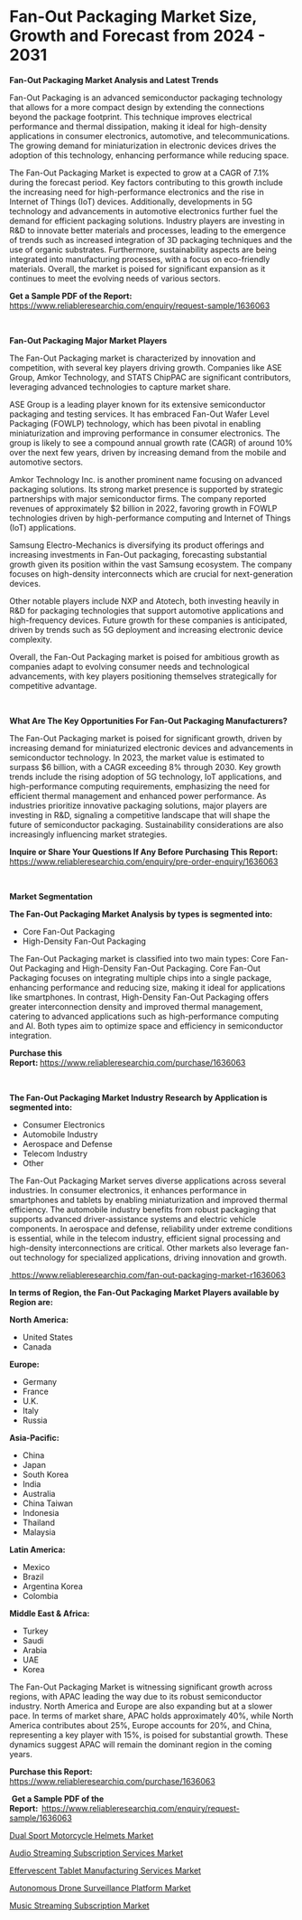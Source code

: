 <p><h1>Fan-Out Packaging Market Size, Growth and Forecast from 2024 - 2031</h1></p><p><strong>Fan-Out Packaging Market Analysis and Latest Trends</strong></p>
<p><p>Fan-Out Packaging is an advanced semiconductor packaging technology that allows for a more compact design by extending the connections beyond the package footprint. This technique improves electrical performance and thermal dissipation, making it ideal for high-density applications in consumer electronics, automotive, and telecommunications. The growing demand for miniaturization in electronic devices drives the adoption of this technology, enhancing performance while reducing space.</p><p>The Fan-Out Packaging Market is expected to grow at a CAGR of 7.1% during the forecast period. Key factors contributing to this growth include the increasing need for high-performance electronics and the rise in Internet of Things (IoT) devices. Additionally, developments in 5G technology and advancements in automotive electronics further fuel the demand for efficient packaging solutions. Industry players are investing in R&D to innovate better materials and processes, leading to the emergence of trends such as increased integration of 3D packaging techniques and the use of organic substrates. Furthermore, sustainability aspects are being integrated into manufacturing processes, with a focus on eco-friendly materials. Overall, the market is poised for significant expansion as it continues to meet the evolving needs of various sectors.</p></p>
<p><strong>Get a Sample PDF of the Report:&nbsp;</strong> <a href="https://www.reliableresearchiq.com/enquiry/request-sample/1636063?utm_campaign=1088&utm_medium=2&utm_source=Github&utm_content=ia&utm_term=07122024&utm_id=fan-out-packaging">https://www.reliableresearchiq.com/enquiry/request-sample/1636063</a></p>
<p>&nbsp;</p>
<p><strong>Fan-Out Packaging Major Market Players</strong></p>
<p><p>The Fan-Out Packaging market is characterized by innovation and competition, with several key players driving growth. Companies like ASE Group, Amkor Technology, and STATS ChipPAC are significant contributors, leveraging advanced technologies to capture market share.</p><p>ASE Group is a leading player known for its extensive semiconductor packaging and testing services. It has embraced Fan-Out Wafer Level Packaging (FOWLP) technology, which has been pivotal in enabling miniaturization and improving performance in consumer electronics. The group is likely to see a compound annual growth rate (CAGR) of around 10% over the next few years, driven by increasing demand from the mobile and automotive sectors.</p><p>Amkor Technology Inc. is another prominent name focusing on advanced packaging solutions. Its strong market presence is supported by strategic partnerships with major semiconductor firms. The company reported revenues of approximately $2 billion in 2022, favoring growth in FOWLP technologies driven by high-performance computing and Internet of Things (IoT) applications.</p><p>Samsung Electro-Mechanics is diversifying its product offerings and increasing investments in Fan-Out packaging, forecasting substantial growth given its position within the vast Samsung ecosystem. The company focuses on high-density interconnects which are crucial for next-generation devices.</p><p>Other notable players include NXP and Atotech, both investing heavily in R&D for packaging technologies that support automotive applications and high-frequency devices. Future growth for these companies is anticipated, driven by trends such as 5G deployment and increasing electronic device complexity.</p><p>Overall, the Fan-Out Packaging market is poised for ambitious growth as companies adapt to evolving consumer needs and technological advancements, with key players positioning themselves strategically for competitive advantage.</p></p>
<p>&nbsp;</p>
<p><strong>What Are The Key Opportunities For Fan-Out Packaging Manufacturers?</strong></p>
<p><p>The Fan-Out Packaging market is poised for significant growth, driven by increasing demand for miniaturized electronic devices and advancements in semiconductor technology. In 2023, the market value is estimated to surpass $6 billion, with a CAGR exceeding 8% through 2030. Key growth trends include the rising adoption of 5G technology, IoT applications, and high-performance computing requirements, emphasizing the need for efficient thermal management and enhanced power performance. As industries prioritize innovative packaging solutions, major players are investing in R&D, signaling a competitive landscape that will shape the future of semiconductor packaging. Sustainability considerations are also increasingly influencing market strategies.</p></p>
<p><strong>Inquire or Share Your Questions If Any Before Purchasing This Report:</strong> <a href="https://www.reliableresearchiq.com/enquiry/pre-order-enquiry/1636063?utm_campaign=1088&utm_medium=2&utm_source=Github&utm_content=ia&utm_term=07122024&utm_id=fan-out-packaging">https://www.reliableresearchiq.com/enquiry/pre-order-enquiry/1636063</a></p>
<p>&nbsp;</p>
<p><strong>Market Segmentation</strong></p>
<p><strong>The Fan-Out Packaging Market Analysis by types is segmented into:</strong></p>
<p><ul><li>Core Fan-Out Packaging</li><li>High-Density Fan-Out Packaging</li></ul></p>
<p><p>The Fan-Out Packaging market is classified into two main types: Core Fan-Out Packaging and High-Density Fan-Out Packaging. Core Fan-Out Packaging focuses on integrating multiple chips into a single package, enhancing performance and reducing size, making it ideal for applications like smartphones. In contrast, High-Density Fan-Out Packaging offers greater interconnection density and improved thermal management, catering to advanced applications such as high-performance computing and AI. Both types aim to optimize space and efficiency in semiconductor integration.</p></p>
<p><strong>Purchase this Report:&nbsp;</strong><a href="https://www.reliableresearchiq.com/purchase/1636063?utm_campaign=1088&utm_medium=2&utm_source=Github&utm_content=ia&utm_term=07122024&utm_id=fan-out-packaging">https://www.reliableresearchiq.com/purchase/1636063</a></p>
<p>&nbsp;</p>
<p><strong>The Fan-Out Packaging Market Industry Research by Application is segmented into:</strong></p>
<p><ul><li>Consumer Electronics</li><li>Automobile Industry</li><li>Aerospace and Defense</li><li>Telecom Industry</li><li>Other</li></ul></p>
<p><p>The Fan-Out Packaging Market serves diverse applications across several industries. In consumer electronics, it enhances performance in smartphones and tablets by enabling miniaturization and improved thermal efficiency. The automobile industry benefits from robust packaging that supports advanced driver-assistance systems and electric vehicle components. In aerospace and defense, reliability under extreme conditions is essential, while in the telecom industry, efficient signal processing and high-density interconnections are critical. Other markets also leverage fan-out technology for specialized applications, driving innovation and growth.</p></p>
<p><a href="https://www.reliableresearchiq.com/fan-out-packaging-market-r1636063?utm_campaign=1088&utm_medium=2&utm_source=Github&utm_content=ia&utm_term=07122024&utm_id=fan-out-packaging">&nbsp;https://www.reliableresearchiq.com/fan-out-packaging-market-r1636063</a></p>
<p><strong>In terms of Region, the Fan-Out Packaging Market Players available by Region are:</strong></p>
<p>
    <p> <strong> North America: </strong>
        <ul>
            <li>United States</li>
            <li>Canada</li>
        </ul>
        </p> 
    <p> <strong> Europe: </strong>
        <ul>
            <li>Germany</li>
            <li>France</li>
            <li>U.K.</li>
            <li>Italy</li>
            <li>Russia</li>
        </ul>
        </p> 
    <p> <strong> Asia-Pacific: </strong>
        <ul>
            <li>China</li>
            <li>Japan</li>
            <li>South Korea</li>
            <li>India</li>
            <li>Australia</li>
            <li>China Taiwan</li>
            <li>Indonesia</li>
            <li>Thailand</li>
            <li>Malaysia</li>
        </ul>
        </p> 
    <p> <strong> Latin America: </strong>
        <ul>
            <li>Mexico</li>
            <li>Brazil</li>
            <li>Argentina Korea</li>
            <li>Colombia</li>
        </ul>
        </p> 
    <p> <strong> Middle East & Africa: </strong>
        <ul>
            <li>Turkey</li>
            <li>Saudi</li>
            <li>Arabia</li>
            <li>UAE</li>
            <li>Korea</li>
        </ul>
    </p>
    </p>
<p><p>The Fan-Out Packaging Market is witnessing significant growth across regions, with APAC leading the way due to its robust semiconductor industry. North America and Europe are also expanding but at a slower pace. In terms of market share, APAC holds approximately 40%, while North America contributes about 25%, Europe accounts for 20%, and China, representing a key player with 15%, is poised for substantial growth. These dynamics suggest APAC will remain the dominant region in the coming years.</p></p>
<p><strong>Purchase this Report: </strong><a href="https://www.reliableresearchiq.com/purchase/1636063?utm_campaign=1088&utm_medium=2&utm_source=Github&utm_content=ia&utm_term=07122024&utm_id=fan-out-packaging">https://www.reliableresearchiq.com/purchase/1636063</a></p>
<p>&nbsp;<strong>Get a Sample PDF of the Report:&nbsp;&nbsp;</strong><a href="https://www.reliableresearchiq.com/enquiry/request-sample/1636063?utm_campaign=1088&utm_medium=2&utm_source=Github&utm_content=ia&utm_term=07122024&utm_id=fan-out-packaging">https://www.reliableresearchiq.com/enquiry/request-sample/1636063</a></p>
<p><strong></strong></p>
<p><p><a href="https://issuu.com/reportprime-2/docs/dual-sport-motorcycle-helmets-market-size-2030.ppt?utm_campaign=1088&utm_medium=2&utm_source=Github&utm_content=ia&utm_term=07122024&utm_id=fan-out-packaging">Dual Sport Motorcycle Helmets Market</a></p><p><a href="https://www.linkedin.com/pulse/compreh-proposis-fbaif?utm_campaign=1088&utm_medium=2&utm_source=Github&utm_content=ia&utm_term=07122024&utm_id=fan-out-packaging">Audio Streaming Subscription Services Market</a></p><p><a href="https://www.linkedin.com/pulse/the-sympatico-insight-9odme?utm_campaign=1088&utm_medium=2&utm_source=Github&utm_content=ia&utm_term=07122024&utm_id=fan-out-packaging">Effervescent Tablet Manufacturing Services Market</a></p><p><a href="https://www.linkedin.com/pulse/projected-cagr-127-autonomous-drone-surveillance-platform-market-mmcce?utm_campaign=1088&utm_medium=2&utm_source=Github&utm_content=ia&utm_term=07122024&utm_id=fan-out-packaging">Autonomous Drone Surveillance Platform Market</a></p><p><a href="https://issuu.com/reportprime-2/docs/music-streaming-subscription-market-size-2030.pptx?utm_campaign=1088&utm_medium=2&utm_source=Github&utm_content=ia&utm_term=07122024&utm_id=fan-out-packaging">Music Streaming Subscription Market</a></p></p>